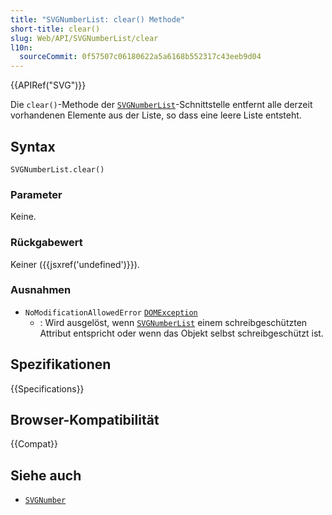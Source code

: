 ```yaml
---
title: "SVGNumberList: clear() Methode"
short-title: clear()
slug: Web/API/SVGNumberList/clear
l10n:
  sourceCommit: 0f57507c06180622a5a6168b552317c43eeb9d04
---
```


{{APIRef("SVG")}}

Die `clear()`-Methode der [`SVGNumberList`](/de/docs/Web/API/SVGNumberList)-Schnittstelle entfernt alle derzeit vorhandenen Elemente aus der Liste, so dass eine leere Liste entsteht.

## Syntax

```js-nolint
SVGNumberList.clear()
```

### Parameter

Keine.

### Rückgabewert

Keiner ({{jsxref('undefined')}}).

### Ausnahmen

- `NoModificationAllowedError` [`DOMException`](/de/docs/Web/API/DOMException)
  - : Wird ausgelöst, wenn [`SVGNumberList`](/de/docs/Web/API/SVGNumberList) einem schreibgeschützten Attribut entspricht oder wenn das Objekt selbst schreibgeschützt ist.

## Spezifikationen

{{Specifications}}

## Browser-Kompatibilität

{{Compat}}

## Siehe auch

- [`SVGNumber`](/de/docs/Web/API/SVGNumber)
